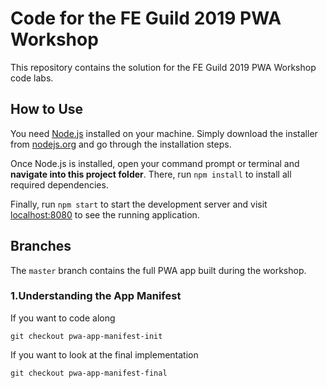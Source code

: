 # Code for the FE Guild 2019 PWA Workshop

This repository contains the solution for the FE Guild 2019 PWA Workshop code labs.

## How to Use
You need [Node.js](https://nodejs.org) installed on your machine. Simply download the installer from [nodejs.org](https://nodejs.org) and go through the installation steps.

Once Node.js is installed, open your command prompt or terminal and **navigate into this project folder**. There, run `npm install` to install all required dependencies.

Finally, run `npm start` to start the development server and visit [localhost:8080](http://localhost:8080) to see the running application.

## Branches

The `master` branch contains the full PWA app built during the workshop.

### 1.Understanding the App Manifest

If you want to code along

`git checkout pwa-app-manifest-init` 

If you want to look at the final implementation

`git checkout pwa-app-manifest-final`

